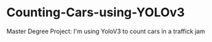 # Counting-Cars-using-YOLOv3
Master Degree Project: I'm using YoloV3 to count cars in a traffick jam 
